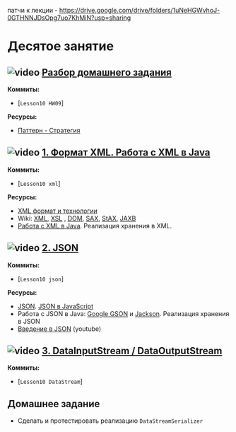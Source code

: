 патчи к лекции - https://drive.google.com/drive/folders/1uNeHGWvhoJ-0GTHNNJDsOpg7uo7KhMiN?usp=sharing


# Десятое занятие

## ![video](https://cloud.githubusercontent.com/assets/13649199/13672715/06dbc6ce-e6e7-11e5-81a9-04fbddb9e488.png) [Разбор домашнего задания](https://drive.google.com/file/d/1RK4FKVXujz1iet987N4lGl98HVyBaXSc/view?usp=sharing)
**Коммиты:**
- [`Lesson10 HW09`]

**Ресурсы:**
- [Паттерн - Стратегия](https://www.youtube.com/watch?v=rsB2exGsR4I)
## ![video](https://cloud.githubusercontent.com/assets/13649199/13672715/06dbc6ce-e6e7-11e5-81a9-04fbddb9e488.png) [1. Формат XML. Работа с XML в Java](https://drive.google.com/file/d/1HAKg5utZIrB7GGmBRKBgGq25icpw0ugb/view?usp=sharing)
**Коммиты:**
- [`Lesson10 xml`]

**Ресурсы:**
- <a href="http://www.duct-tape-architect.ru/?p=315">XML формат и технологии</a>
- Wiki: <a href="https://ru.wikipedia.org/wiki/XML">XML</a>, <a href="https://ru.wikipedia.org/wiki/XSL">XSL</a> , <a href="https://ru.wikipedia.org/wiki/Document_Object_Model">DOM</a>, <a href="https://ru.wikipedia.org/wiki/SAX">SAX</a>, <a href="https://en.wikipedia.org/wiki/StAX">StAX</a>, <a href="https://ru.wikipedia.org/wiki/Java_Architecture_for_XML_Binding">JAXB</a>
- <a href="http://www.vogella.com/tutorials/JavaXML/article.html">Работа с XML в Java</a>. Реализация хранения в XML. 
 
## ![video](https://cloud.githubusercontent.com/assets/13649199/13672715/06dbc6ce-e6e7-11e5-81a9-04fbddb9e488.png) [2. JSON](https://drive.google.com/file/d/1hk6EZTmE20fhx6AY1bkCjkBVzeC1df9G/view?usp=sharing)
**Коммиты:**
- [`Lesson10 json`]

**Ресурсы:**
- <a href="https://ru.wikipedia.org/wiki/JSON">JSON</a>. <a href="https://learn.javascript.ru/json">JSON в JavaScript</a>
- Работа с JSON в Java: <a href="https://code.google.com/p/google-gson/">Google GSON</a> и <a href="https://github.com/FasterXML/jackson">Jackson</a>. Реализация хранения в JSON
- [Введение в JSON](https://www.youtube.com/watch?v=syuIHCMHQgc) (youtube)

## ![video](https://cloud.githubusercontent.com/assets/13649199/13672715/06dbc6ce-e6e7-11e5-81a9-04fbddb9e488.png) [3. DataInputStream / DataOutputStream](https://drive.google.com/file/d/1BcmwJfY0bnetuz2c9XWt_jQcob2gc9Hw/view?usp=sharing)
**Коммиты:**
- [`Lesson10 DataStream`]

## Домашнее задание
- Сделать и протестировать реализацию `DataStreamSerializer`
